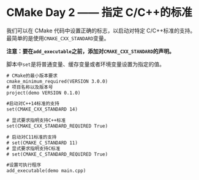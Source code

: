 # CMake Day 2 —— 指定 C/C++的标准

我们可以在 CMake 代码中设置正确的标志，以启动对特定 C/C++标准的支持。最简单的是使用`CMAKE_CXX_STANDARD`变量。

**注意：要在`add_executable`之前，添加对`CMAKE_CXX_STANDARD`的声明。**

脚本中`set`是将普通变量、缓存变量或者环境变量设置为指定的值。

```CMakeLists.txt
# CMake的最小版本要求
cmake_minimum_required(VERSION 3.0.0)
# 项目名称以及版本号
project(demo VERSION 0.1.0)

#启动对C++14标准的支持
set(CMAKE_CXX_STANDARD 14)

# 显式要求指明支持C++标准
set(CMAKE_CXX_STANDARD_REQUIRED True)

# 启动对C11标准的支持
# set(CMAKE_C_STANDARD 11)
# 显式要求指明支持C标准
# set(CMAKE_C_STANDARD_REQUIRED True)

#设置可执行程序
add_executable(demo main.cpp)
```
